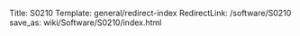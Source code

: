 Title: S0210
Template: general/redirect-index
RedirectLink: /software/S0210
save_as: wiki/Software/S0210/index.html
